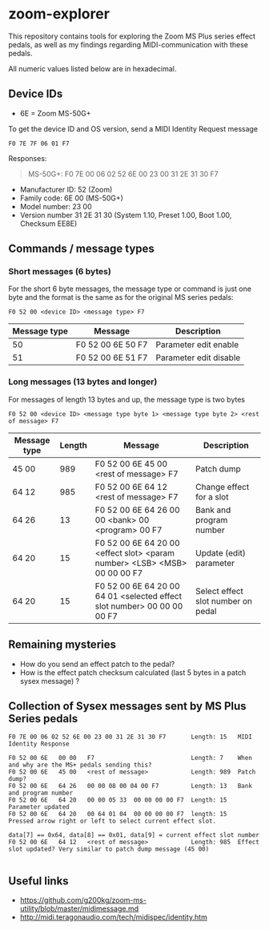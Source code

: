 # zoom-explorer
This repository contains tools for exploring the Zoom MS Plus series effect pedals, as well as my findings regarding MIDI-communication with these pedals.

All numeric values listed below are in hexadecimal.

## Device IDs

* 6E = Zoom MS-50G+

To get the device ID and OS version, send a MIDI Identity Request message
```
F0 7E 7F 06 01 F7
```

Responses:
> MS-50G+: F0 7E 00 06 02 52 6E 00 23 00 31 2E 31 30 F7
* Manufacturer ID: 52 (Zoom)
* Family code: 6E 00 (MS-50G+)
* Model number: 23 00
* Version number 31 2E 31 30 (System 1.10, Preset 1.00, Boot 1.00, Checksum EE8E)  

## Commands / message types

### Short messages (6 bytes)
For the short 6 byte messages, the message type or command is just one byte and the format is the same as for the original MS series pedals:
```
F0 52 00 <device ID> <message type> F7
```

| Message type | Message | Description |
|--------------|---------|-------------|
|50            | F0 52 00 6E 50 F7 | Parameter edit enable |
|51            | F0 52 00 6E 51 F7 | Parameter edit disable |

### Long messages (13 bytes and longer)

For messages of length 13 bytes and up, the message type is two bytes

```
F0 52 00 <device ID> <message type byte 1> <message type byte 2> <rest of message> F7
```

| Message type | Length | Message | Description |
|--------------|--------|---------|-------------|
| 45 00        | 989    | F0 52 00 6E 45 00 \<rest of message\> F7 | Patch dump
| 64 12        | 985    |F0 52 00 6E 64 12 \<rest of message\> F7 | Change effect for a slot |
| 64 26        | 13     |F0 52 00 6E 64 26   00 00 \<bank\> 00 \<program\> 00 F7 | Bank and program number |
| 64 20        | 15     |F0 52 00 6E 64 20 00 \<effect slot\> \<param number\> \<LSB\> \<MSB\> 00 00 00 F7 | Update (edit) parameter |
| 64 20        | 15     |F0 52 00 6E 64 20 00 64 01 \<selected effect slot number\> 00 00 00 00 F7 | Select effect slot number on pedal |

## Remaining mysteries

* How do you send an effect patch to the pedal?
* How is the effect patch checksum calculated (last 5 bytes in a patch sysex message) ?


## Collection of Sysex messages sent by MS Plus Series pedals

```
F0 7E 00 06 02 52 6E 00 23 00 31 2E 31 30 F7       Length: 15   MIDI Identity Response

F0 52 00 6E   00 00   F7                           Length: 7    When and why are the MS+ pedals sending this? 
F0 52 00 6E   45 00   <rest of message>            Length: 989  Patch dump?
F0 52 00 6E   64 26   00 00 08 00 04 00 F7         Length: 13   Bank and program number
F0 52 00 6E   64 20   00 00 05 33  00 00 00 00 F7  Length: 15   Parameter updated
F0 52 00 6E   64 20   00 64 01 04  00 00 00 00 F7  length: 15   Pressed arrow right or left to select current effect slot. 
                                                                data[7] == 0x64, data[8] == 0x01, data[9] = current effect slot number 
F0 52 00 6E   64 12   <rest of message>            Length: 985  Effect slot updated? Very similar to patch dump message (45 00)  


```

## Useful links

* https://github.com/g200kg/zoom-ms-utility/blob/master/midimessage.md
* http://midi.teragonaudio.com/tech/midispec/identity.htm
